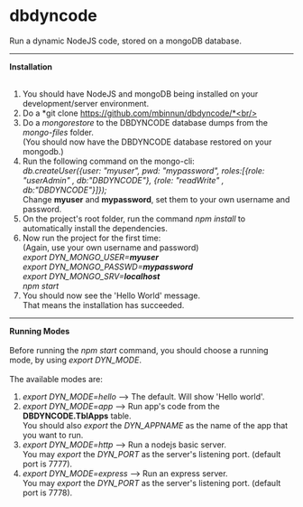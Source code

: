 # dbdyncode
Run a dynamic NodeJS code, stored on a mongoDB database.

----
**Installation**<br/><br/>
1. You should have NodeJS and mongoDB being installed on your development/server environment.<br/>
2. Do a *git clone https://github.com/mbinnun/dbdyncode/*<br/>
3. Do a *mongorestore* to the DBDYNCODE database dumps from the *mongo-files* folder.<br/>(You should now have the DBDYNCODE database restored on your mongodb.)<br/>
4. Run the following command on the mongo-cli:<br/>*db.createUser({user: "myuser", pwd: "mypassword", roles:[{role: "userAdmin" , db:"DBDYNCODE"}, {role: "readWrite" , db:"DBDYNCODE"}]});*<br/>Change **myuser** and **mypassword**, set them to your own username and password.<br/>
5. On the project's root folder, run the command *npm install* to automatically install the dependencies.<br/>
6. Now run the project for the first time:<br/>(Again, use your own username and password)<br/>*export DYN_MONGO_USER=**myuser**<br/>export DYN_MONGO_PASSWD=**mypassword**<br/>export DYN_MONGO_SRV=**localhost**<br/>npm start*<br/>
7. You should now see the 'Hello World' message.<br/>That means the installation has succeeded.

----
**Running Modes**<br/><br/>
Before running the *npm start* command, you should choose a running mode, by using *export DYN_MODE*.<br/>
<br/>
The available modes are:
1. *export DYN_MODE=hello* --> The default. Will show 'Hello world'.
2. *export DYN_MODE=app* --> Run app's code from the **DBDYNCODE.TblApps** table.<br/>You should also *export* the *DYN_APPNAME* as the name of the app that you want to run.
3. *export DYN_MODE=http* --> Run a nodejs basic server.<br/>You may *export* the *DYN_PORT* as the server's listening port. (default port is 7777).
4. *export DYN_MODE=express* --> Run an express server.<br/>You may *export* the *DYN_PORT* as the server's listening port. (default port is 7778).
